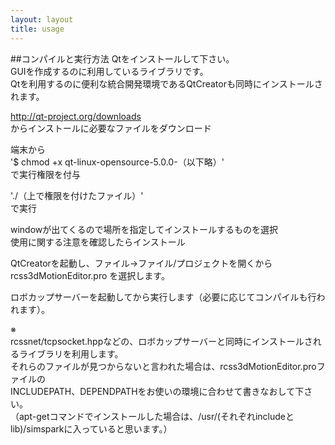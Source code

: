 ```yaml
---
layout: layout
title: usage
---
```

##コンパイルと実行方法
Qtをインストールして下さい。  
GUIを作成するのに利用しているライブラリです。  
Qtを利用するのに便利な統合開発環境であるQtCreatorも同時にインストールされます。


<http://qt-project.org/downloads>  
からインストールに必要なファイルをダウンロード

端末から  
'$ chmod +x qt-linux-opensource-5.0.0-（以下略）'  
で実行権限を付与

'./（上で権限を付けたファイル）'  
で実行

windowが出てくるので場所を指定してインストールするものを選択  
使用に関する注意を確認したらインストール

QtCreatorを起動し、ファイル→ファイル/プロジェクトを開くから  
rcss3dMotionEditor.pro
を選択します。

ロボカップサーバーを起動してから実行します（必要に応じてコンパイルも行われます）。  


※  
rcssnet/tcpsocket.hppなどの、ロボカップサーバーと同時にインストールされるライブラリを利用します。  
それらのファイルが見つからないと言われた場合は、rcss3dMotionEditor.proファイルの  
INCLUDEPATH、DEPENDPATHをお使いの環境に合わせて書きなおして下さい。  
（apt-getコマンドでインストールした場合は、/usr/(それぞれincludeとlib)/simsparkに入っていると思います。）
